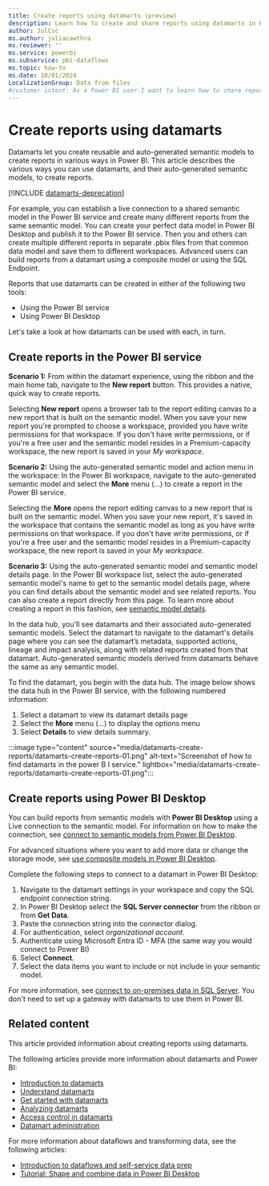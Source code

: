 ```yaml
---
title: Create reports using datamarts (preview)
description: Learn how to create and share reports using datamarts in Power BI, including live connections, composite models, and SQL Endpoints.
author: JulCsc
ms.author: juliacawthra
ms.reviewer: ''
ms.service: powerbi
ms.subservice: pbi-dataflows
ms.topic: how-to
ms.date: 10/01/2024
LocalizationGroup: Data from files
#customer intent: As a Power BI user I want to learn how to share reports using datamarts in Power BI.
---
```


# Create reports using datamarts

Datamarts let you create reusable and auto-generated semantic models to create reports in various ways in Power BI. This article describes the various ways you can use datamarts, and their auto-generated semantic models, to create reports.

[!INCLUDE [datamarts-deprecation](../../includes/datamarts-deprecation.md)]

For example, you can establish a live connection to a shared semantic model in the Power BI service and create many different reports from the same semantic model. You can create your perfect data model in Power BI Desktop and publish it to the Power BI service. Then you and others can create multiple different reports in separate .pbix files from that common data model and save them to different workspaces.
Advanced users can build reports from a datamart using a composite model or using the SQL Endpoint.

Reports that use datamarts can be created in either of the following two tools:

* Using the Power BI service
* Using Power BI Desktop

Let's take a look at how datamarts can be used with each, in turn.

## Create reports in the Power BI service

**Scenario 1:** From within the datamart experience, using the ribbon and the main home tab, navigate to the **New report** button. This provides a native, quick way to create reports.

Selecting **New report** opens a browser tab to the report editing canvas to a new report that is built on the semantic model. When you save your new report you're prompted to choose a workspace, provided you have write permissions for that workspace. If you don't have write permissions, or if you're a free user and the semantic model resides in a Premium-capacity workspace, the new report is saved in your *My workspace*.

**Scenario 2:** Using the auto-generated semantic model and action menu in the workspace: In the Power BI workspace, navigate to the auto-generated semantic model and select the **More** menu (...) to create a report in the Power BI service.

Selecting the **More** opens the report editing canvas to a new report that is built on the semantic model. When you save your new report, it's saved in the workspace that contains the semantic model as long as you have write permissions on that workspace. If you don't have write permissions, or if you're a free user and the semantic model resides in a Premium-capacity workspace, the new report is saved in your *My workspace*.

**Scenario 3:** Using the auto-generated semantic model and semantic model details page. In the Power BI workspace list, select the auto-generated semantic model's name to get to the semantic model details page, where you can find details about the semantic model and see related reports. You can also create a report directly from this page. To learn more about creating a report in this fashion, see [semantic model details](../../connect-data/service-dataset-details-page.md).

In the data hub, you'll see datamarts and their associated auto-generated semantic models. Select the datamart to navigate to the datamart's details page where you can see the datamart’s metadata, supported actions, lineage and impact analysis, along with related reports created from that datamart. Auto-generated semantic models derived from datamarts behave the same as any semantic model.

To find the datamart, you begin with the data hub. The image below shows the data hub in the Power BI service, with the following numbered information:

1. Select a datamart to view its datamart details page
2. Select the **More** menu (...) to display the options menu
3. Select **Details** to view details summary.

:::image type="content" source="media/datamarts-create-reports/datamarts-create-reports-01.png" alt-text="Screenshot of how to find datamarts in the power B I service." lightbox="media/datamarts-create-reports/datamarts-create-reports-01.png":::

## Create reports using Power BI Desktop

You can build reports from semantic models with **Power BI Desktop** using a Live connection to the semantic model. For information on how to make the connection, see [connect to semantic models from Power BI Desktop](/power-bi/connect-data/desktop-report-lifecycle-datasets).  

For advanced situations where you want to add more data or change the storage mode, see [use composite models in Power BI Desktop](/power-bi/transform-model/desktop-composite-models).

Complete the following steps to connect to a datamart in Power BI Desktop:

1. Navigate to the datamart settings in your workspace and copy the SQL endpoint connection string.
2. In Power BI Desktop select the **SQL Server connector** from the ribbon or from **Get Data**.
3. Paste the connection string into the connector dialog.
4. For authentication, select *organizational account*.
5. Authenticate using Microsoft Entra ID - MFA (the same way you would connect to Power BI)
6. Select **Connect**.
7. Select the data items you want to include or not include in your semantic model.

For more information, see [connect to on-premises data in SQL Server](/power-bi/connect-data/service-gateway-sql-tutorial). You don't need to set up a gateway with datamarts to use them in Power BI.

## Related content

This article provided information about creating reports using datamarts.

The following articles provide more information about datamarts and Power BI:

* [Introduction to datamarts](datamarts-overview.md)
* [Understand datamarts](datamarts-understand.md)
* [Get started with datamarts](datamarts-get-started.md)
* [Analyzing datamarts](datamarts-analyze.md)
* [Access control in datamarts](datamarts-access-control.md)
* [Datamart administration](datamarts-administration.md)

For more information about dataflows and transforming data, see the following articles:

* [Introduction to dataflows and self-service data prep](../dataflows/dataflows-introduction-self-service.md)
* [Tutorial: Shape and combine data in Power BI Desktop](../../connect-data/desktop-shape-and-combine-data.md)
